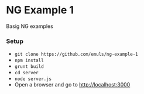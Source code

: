 # NG Example 1

Basig NG examples

### Setup

* ```git clone https://github.com/emuls/ng-example-1```
* ```npm install```
* ```grunt build```
* ```cd server```
* ```node server.js```
* Open a browser and go to [http://localhost:3000](http://localhost:3000)